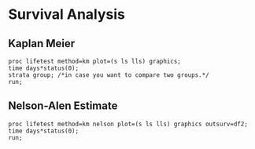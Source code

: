 # Survival Analysis

## Kaplan Meier
```sas
proc lifetest method=km plot=(s ls lls) graphics;
time days*status(0);
strata group; /*in case you want to compare two groups.*/
run;
```

## Nelson-Alen Estimate
```sas
proc lifetest method=km nelson plot=(s ls lls) graphics outsurv=df2;
time days*status(0);
run;
```
